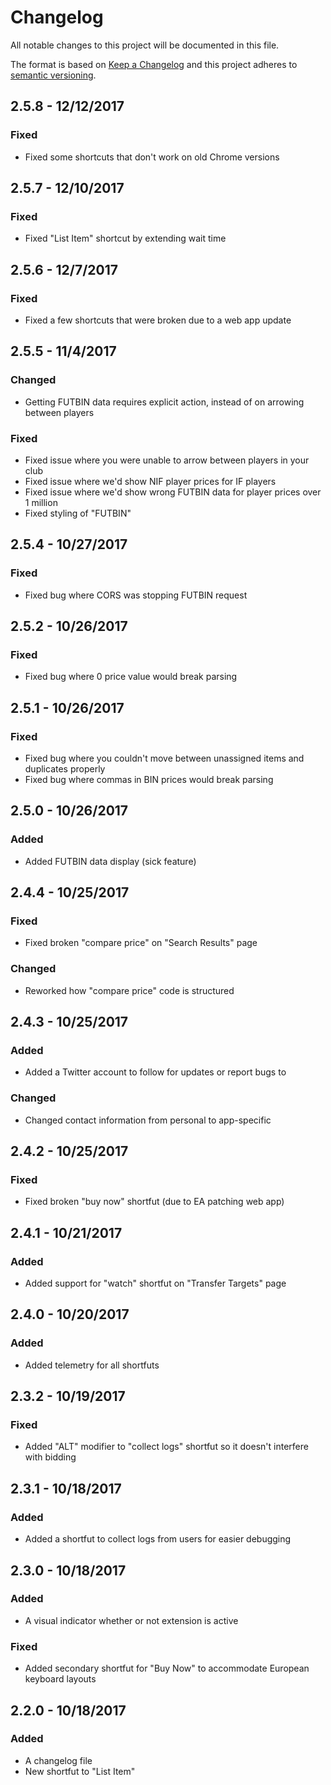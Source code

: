 # Changelog
All notable changes to this project will be documented in this file.

The format is based on [Keep a Changelog](http://keepachangelog.com/en/1.0.0/)
and this project adheres to [semantic versioning](http://semver.org/spec/v2.0.0.html).

## 2.5.8 - 12/12/2017
### Fixed
- Fixed some shortcuts that don't work on old Chrome versions

## 2.5.7 - 12/10/2017
### Fixed
- Fixed "List Item" shortcut by extending wait time

## 2.5.6 - 12/7/2017
### Fixed
- Fixed a few shortcuts that were broken due to a web app update

## 2.5.5 - 11/4/2017
### Changed
- Getting FUTBIN data requires explicit action, instead of on arrowing between players

### Fixed
- Fixed issue where you were unable to arrow between players in your club
- Fixed issue where we'd show NIF player prices for IF players
- Fixed issue where we'd show wrong FUTBIN data for player prices over 1 million
- Fixed styling of "FUTBIN"

## 2.5.4 - 10/27/2017
### Fixed
- Fixed bug where CORS was stopping FUTBIN request

## 2.5.2 - 10/26/2017
### Fixed
- Fixed bug where 0 price value would break parsing

## 2.5.1 - 10/26/2017
### Fixed
- Fixed bug where you couldn't move between unassigned items and duplicates properly
- Fixed bug where commas in BIN prices would break parsing

## 2.5.0 - 10/26/2017
### Added
- Added FUTBIN data display (sick feature)

## 2.4.4 - 10/25/2017
### Fixed
- Fixed broken "compare price" on "Search Results" page

### Changed
- Reworked how "compare price" code is structured

## 2.4.3 - 10/25/2017
### Added
- Added a Twitter account to follow for updates or report bugs to

### Changed
- Changed contact information from personal to app-specific

## 2.4.2 - 10/25/2017
### Fixed
- Fixed broken "buy now" shortfut (due to EA patching web app)

## 2.4.1 - 10/21/2017
### Added
- Added support for "watch" shortfut on "Transfer Targets" page

## 2.4.0 - 10/20/2017
### Added
- Added telemetry for all shortfuts

## 2.3.2 - 10/19/2017
### Fixed
- Added "ALT" modifier to "collect logs" shortfut so it doesn't interfere with bidding

## 2.3.1 - 10/18/2017
### Added
- Added a shortfut to collect logs from users for easier debugging

## 2.3.0 - 10/18/2017
### Added
- A visual indicator whether or not extension is active

### Fixed
- Added secondary shortfut for "Buy Now" to accommodate European keyboard layouts

## 2.2.0 - 10/18/2017
### Added
- A changelog file
- New shortfut to "List Item"